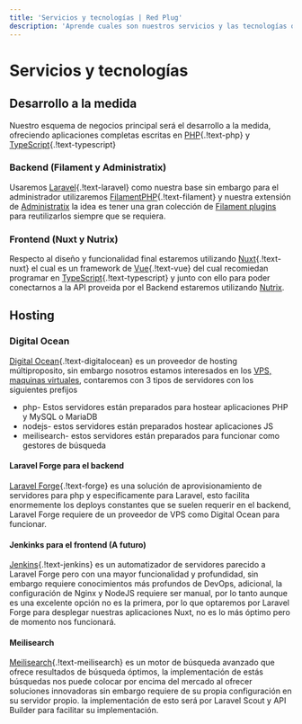 ```yaml
---
title: 'Servicios y tecnologías | Red Plug'
description: 'Aprende cuales son nuestros servicios y las tecnologías que usaremos'
---
```


# Servicios y tecnologías

## Desarrollo a la medida

Nuestro esquema de negocios principal será el desarrollo a la medida, ofreciendo aplicaciones completas escritas en [PHP](https://www.php.net/){.!text-php} y [TypeScript](https://www.typescriptlang.org/){.!text-typescript}

### Backend (Filament y Administratix)

Usaremos [Laravel](https://laravel.com/){.!text-laravel} como nuestra base sin embargo para el administrador utilizaremos [FilamentPHP](https://filamentphp.com/){.!text-filament} y nuestra extensión de [Administratix](https://github.com/red-plug/packages-administratix) la idea es tener una gran colección de [Filament plugins](https://filamentphp.com/plugins) para reutilizarlos siempre que se requiera.

### Frontend (Nuxt y Nutrix)

Respecto al diseño y funcionalidad final estaremos utilizando [Nuxt](https://nuxt.com/){.!text-nuxt} el cual es un framework de [Vue](https://vuejs.org/){.!text-vue} del cual recomiedan programar en [TypeScript](https://vuejs.org/guide/typescript/overview.html#general-usage-notes){.!text-typescript} y junto con ello para poder conectarnos a la API proveida por el Backend estaremos utilizando [Nutrix](https://github.com/red-plug/templates-nutrix).
## Hosting

### Digital Ocean

[Digital Ocean](https://www.digitalocean.com/){.!text-digitalocean} es un proveedor de hosting múltiproposito, sin embargo nosotros estamos interesados en los [VPS, maquinas virtuales](https://www.digitalocean.com/products/droplets), contaremos con 3 tipos de servidores con los siguientes prefijos

- php- Estos servidores están preparados para hostear aplicaciones PHP y MySQL o MariaDB
- nodejs- estos servidores están preparados hostear aplicaciones JS
- meilisearch- estos servidores están preparados para funcionar como gestores de búsqueda

#### Laravel Forge para el backend

[Laravel Forge](https://forge.laravel.com/){.!text-forge} es una solución de aprovisionamiento de servidores para php y especificamente para Laravel, esto facilita enormemente los deploys constantes que se suelen requerir en el backend, Laravel Forge requiere de un proveedor de VPS como Digital Ocean para funcionar.

#### Jenkinks para el frontend (A futuro)
[Jenkins](https://www.jenkins.io/){.!text-jenkins} es un automatizador de servidores parecido a Laravel Forge pero con una mayor funcionalidad y profundidad, sin embargo requiere conocimientos más profundos de DevOps, adicional, la configuración de Nginx y NodeJS requiere ser manual, por lo tanto aunque es una excelente opción no es la primera, por lo que optaremos por Laravel Forge para desplegar nuestras aplicaciones Nuxt, no es lo más óptimo pero de momento nos funcionará.

#### Meilisearch
[Meilisearch](https://www.meilisearch.com/){.!text-meilisearch} es un motor de búsqueda avanzado que ofrece resultados de búsqueda óptimos, la implementación de estás búsquedas nos puede colocar por encima del mercado al ofrecer soluciones innovadoras sin embargo requiere de su propia configuración en su servidor propio. la implementación de esto será por Laravel Scout y API Builder para facilitar su implementación.
